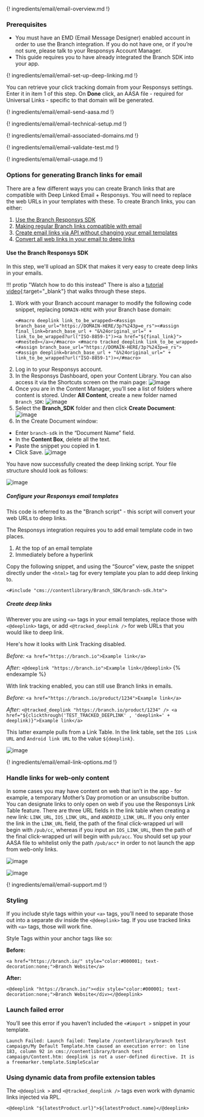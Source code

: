 ---
---

{! ingredients/email/email-overview.md !}

### Prerequisites

- You must have an EMD (Email Message Designer) enabled account in order to use the Branch integration. If you do not have one, or if you’re not sure, please talk to your Responsys Account Manager.
- This guide requires you to have already integrated the Branch SDK into your app.

{! ingredients/email/email-set-up-deep-linking.md !}

You can retrieve your click tracking domain from your Responsys settings. Enter it in item 1 of this step. On **Done** click, an AASA file - required for Universal Links - specific to that domain will be generated.

{! ingredients/email/email-send-aasa.md !}

{! ingredients/email/email-technical-setup.md !}

{! ingredients/email/email-associated-domains.md !}

{! ingredients/email/email-validate-test.md !}

{! ingredients/email/email-usage.md !}

### Options for generating Branch links for email

There are a few different ways you can create Branch links that are compatible with Deep Linked Email + Responsys. You will need to replace the web URLs in your templates with these. To create Branch links, you can either:

1. [Use the Branch Responsys SDK](#use-the-branch-responsys-sdk)
1. [Making regular Branch links compatible with email](#making-regular-branch-links-compatible-with-email)
1. [Create email links via API without changing your email templates](#create-email-links-via-api-without-changing-your-email-templates)
1. [Convert all web links in your email to deep links](#convert-all-web-links-in-your-email-to-deep-links)

#### Use the Branch Responsys SDK

In this step, we'll upload an SDK that makes it very easy to create deep links in your emails.

!!! protip "Watch how to do this instead"
    There is also a [tutorial video](https://www.youtube.com/watch?v=u8h8KlqFvo4){:target="\_blank"} that walks through these steps.

1. Work with your Branch account manager to modify the following code snippet, replacing `DOMAIN-HERE` with your Branch base domain:
   ```
   <#macro deeplink link_to_be_wrapped><#assign branch_base_url="https://DOMAIN-HERE/3p?%243p=e_rs"><#assign final_link=branch_base_url + "&%24original_url=" + link_to_be_wrapped?url("ISO-8859-1")><a href="${final_link}"><#nested></a></#macro> <#macro tracked_deeplink link_to_be_wrapped><#assign branch_base_url="https://DOMAIN-HERE/3p?%243p=e_rs"><#assign deeplink=branch_base_url + "&%24original_url=" + link_to_be_wrapped?url("ISO-8859-1")></#macro>
   ```
1. Log in to your Responsys account.
1. In the Responsys Dashboard, open your Content Library. You can also access it via the Shortcuts screen on the main page: ![image](/img/pages/email/responsys/responsys-shortcuts.png)
1. Once you are in the Content Manager, you’ll see a list of folders where content is stored. Under **All Content**, create a new folder named `Branch_SDK`: ![image](/img/pages/email/responsys/responsys-new-folder.png)
1. Select the **Branch_SDK** folder and then click **Create Document**: ![image](/img/pages/email/responsys/responsys-create-document.png)
1. In the Create Document window:
  * Enter `branch-sdk` in the “Document Name” field.
  * In the **Content Box**, delete all the text.
  * Paste the snippet you copied in **1**.
  * Click Save. ![image](/img/pages/email/responsys/responsys-snippet.png)

You have now successfully created the deep linking script. Your file structure should look as follows:

![image](/img/pages/email/responsys/deep-linked-email-manage-content.png)

##### Configure your Responsys email templates

This code is referred to as the "Branch script" - this script will convert your web URLs to deep links.

The Responsys integration requires you to add email template code in two places.

1. At the top of an email template
2. Immediately before a hyperlink

Copy the following snippet, and using the “Source” view, paste the snippet directly under the `<html>` tag for every template you plan to add deep linking to.

```
<#include "cms://contentlibrary/Branch_SDK/branch-sdk.htm">
```

##### Create deep links

Wherever you are using `<a>` tags in your email templates, replace those with `<@deeplink>` tags, or add `<@tracked_deeplink />` for web URLs that you would like to deep link.

Here's how it looks with Link Tracking disabled.

*Before:*
`<a href="https://branch.io">Example link</a>`

*After:*
`<@deeplink "https://branch.io">Example link</@deeplink>`
{% endexample %}

With link tracking enabled, you can still use Branch links in emails.

*Before:*
`<a href="https://branch.io/product/1234">Example link</a>`

*After:*
`<@tracked_deeplink "https://branch.io/product/1234" />
<a href="${clickthrough('TEST_TRACKED_DEEPLINK' , 'deeplink=' + deeplink)}">Example link</a>`

This latter example pulls from a Link Table. In the link table, set the `IOS Link URL` and `Android link URL` to the value `${deeplink}`.

![image](/img/pages/email/responsys/deep-linked-email-template.png)

{! ingredients/email/email-link-options.md !}

### Handle links for web-only content

In some cases you may have content on web that isn’t in the app - for example, a temporary Mother’s Day promotion or an unsubscribe button. You can designate links to only open on web if you use the Responsys Link Table feature. There are three URL fields in the link table when creating a new link: `LINK_URL`, `IOS_LINK_URL`, and `ANDROID_LINK_URL`. If you only enter the link in the `LINK_URL` field, the path of the final click-wrapped url will begin with `/pub/cc`, whereas if you input an `IOS_LINK_URL`, then the path of the final click-wrapped url will begin with `pub/acc`. You should set up your AASA file to whitelist only the path `/pub/acc*` in order to not launch the app from web-only links.

![image](/img/pages/email/responsys/branch_responsys_webonly.png)

![image](/img/pages/email/responsys/branch_responsys_deeplink.png)

{! ingredients/email/email-support.md !}

### Styling
If you include style tags within your `<a>` tags, you’ll need to separate those out into a separate div inside the `<@deeplink>` tag. If you use tracked links with `<a>` tags, those will work fine.

Style Tags within your anchor tags like so:

**Before:**

```
<a href="https://branch.io/" style="color:#000001; text-decoration:none;">Branch Website</a>
```

**After:**

```
<@deeplink "https://branch.io/"><div style="color:#000001; text-decoration:none;">Branch Website</div></@deeplink>
```

### Launch failed error
You’ll see this error if you haven’t included the `<#import >` snippet in your template.

```obj-c
Launch Failed: Launch failed: Template /contentlibrary/branch test campaign/My Default Template.htm caused an execution error: on line 183, column 92 in cms://contentlibrary/branch test campaign/Content.htm: deeplink is not a user-defined directive. It is a freemarker.template.SimpleScalar
```

### Using dynamic data from profile extension tables

The `<@deeplink >` and `<@tracked_deeplink />` tags even work with dynamic links injected via RPL.
```
<@deeplink "${latestProduct.url}">${latestProduct.name}</@deeplink>
```
